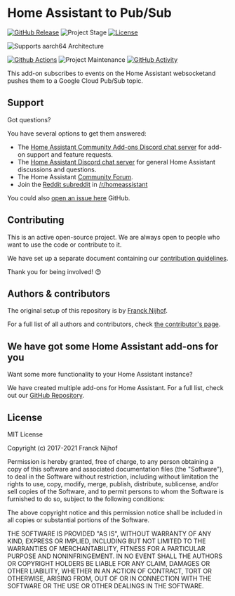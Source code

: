 # Home Assistant to Pub/Sub

[![GitHub Release][releases-shield]][releases]
![Project Stage][project-stage-shield]
[![License][license-shield]](LICENSE.md)

<!-- ![Supports armhf Architecture][armhf-shield] -->
<!-- ![Supports armv7 Architecture][armv7-shield] -->

![Supports aarch64 Architecture][aarch64-shield]

<!-- ![Supports amd64 Architecture][amd64-shield] -->
<!-- ![Supports i386 Architecture][i386-shield] -->

[![Github Actions][github-actions-shield]][github-actions]
![Project Maintenance][maintenance-shield]
[![GitHub Activity][commits-shield]][commits]

This add-on subscribes to events on the Home Assistant websocketand pushes them
to a Google Cloud Pub/Sub topic.

## Support

Got questions?

You have several options to get them answered:

- The [Home Assistant Community Add-ons Discord chat server][discord] for add-on
  support and feature requests.
- The [Home Assistant Discord chat server][discord-ha] for general Home
  Assistant discussions and questions.
- The Home Assistant [Community Forum][forum].
- Join the [Reddit subreddit][reddit] in [/r/homeassistant][reddit]

You could also [open an issue here][issue] GitHub.

## Contributing

This is an active open-source project. We are always open to people who want to
use the code or contribute to it.

We have set up a separate document containing our
[contribution guidelines](CONTRIBUTING.md).

Thank you for being involved! :heart_eyes:

## Authors & contributors

The original setup of this repository is by [Franck Nijhof][frenck].

For a full list of all authors and contributors,
check [the contributor's page][contributors].

## We have got some Home Assistant add-ons for you

Want some more functionality to your Home Assistant instance?

We have created multiple add-ons for Home Assistant. For a full list, check out
our [GitHub Repository][repository].

## License

MIT License

Copyright (c) 2017-2021 Franck Nijhof

Permission is hereby granted, free of charge, to any person obtaining a copy
of this software and associated documentation files (the "Software"), to deal
in the Software without restriction, including without limitation the rights
to use, copy, modify, merge, publish, distribute, sublicense, and/or sell
copies of the Software, and to permit persons to whom the Software is
furnished to do so, subject to the following conditions:

The above copyright notice and this permission notice shall be included in all
copies or substantial portions of the Software.

THE SOFTWARE IS PROVIDED "AS IS", WITHOUT WARRANTY OF ANY KIND, EXPRESS OR
IMPLIED, INCLUDING BUT NOT LIMITED TO THE WARRANTIES OF MERCHANTABILITY,
FITNESS FOR A PARTICULAR PURPOSE AND NONINFRINGEMENT. IN NO EVENT SHALL THE
AUTHORS OR COPYRIGHT HOLDERS BE LIABLE FOR ANY CLAIM, DAMAGES OR OTHER
LIABILITY, WHETHER IN AN ACTION OF CONTRACT, TORT OR OTHERWISE, ARISING FROM,
OUT OF OR IN CONNECTION WITH THE SOFTWARE OR THE USE OR OTHER DEALINGS IN THE
SOFTWARE.

[aarch64-shield]: https://img.shields.io/badge/aarch64-yes-green.svg
[amd64-shield]: https://img.shields.io/badge/amd64-yes-green.svg
[armhf-shield]: https://img.shields.io/badge/armhf-yes-green.svg
[armv7-shield]: https://img.shields.io/badge/armv7-yes-green.svg
[commits-shield]: https://img.shields.io/github/commit-activity/y/a2i2/addon-example
[commits]: https://github.com/a2i2/addon-example/commits/main
[contributors]: https://github.com/a2i2/addon-example/graphs/contributors
[discord-ha]: https://discord.gg/c5DvZ4e
[discord-shield]: https://img.shields.io/discord/478094546522079232.svg
[discord]: https://discord.me/hassioaddons
[docs]: https://github.com/a2i2/addon-example/blob/main/example/DOCS.md
[forum-shield]: https://img.shields.io/badge/community-forum-brightgreen.svg
[forum]: https://community.home-assistant.io/t/repository-community-hass-io-add-ons/24705?u=frenck
[frenck]: https://github.com/frenck
[github-actions-shield]: https://github.com/a2i2/addon-example/workflows/CI/badge.svg
[github-actions]: https://github.com/a2i2/addon-example/actions
[i386-shield]: https://img.shields.io/badge/i386-yes-green.svg
[issue]: https://github.com/a2i2/addon-example/issues
[license-shield]: https://img.shields.io/github/license/a2i2/addon-example.svg
[maintenance-shield]: https://img.shields.io/maintenance/yes/2021.svg
[project-stage-shield]: https://img.shields.io/badge/project%20stage-production%20ready-brightgreen.svg
[reddit]: https://reddit.com/r/homeassistant
[releases-shield]: https://img.shields.io/github/release/a2i2/addon-example.svg
[releases]: https://github.com/a2i2/addon-example/releases
[repository]: https://github.com/a2i2/repository
